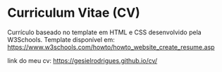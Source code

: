 # Curriculum Vitae (CV)



Currículo baseado no template em HTML e CSS desenvolvido pela W3Schools.
Template disponível em: https://www.w3schools.com/howto/howto_website_create_resume.asp



link do meu cv: https://gesielrodrigues.github.io/cv/
